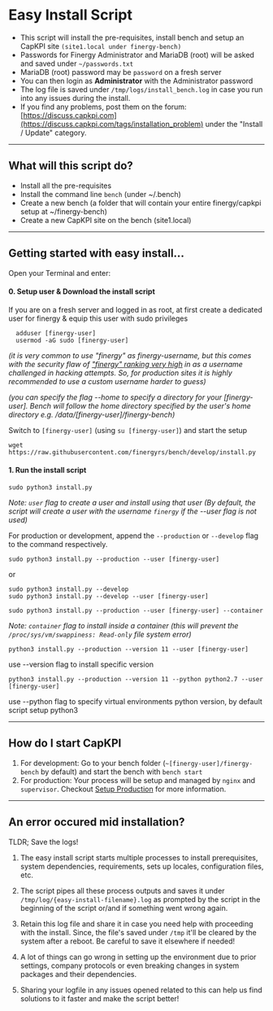 # Easy Install Script

- This script will install the pre-requisites, install bench and setup an CapKPI site `(site1.local under finergy-bench)`
- Passwords for Finergy Administrator and MariaDB (root) will be asked and saved under `~/passwords.txt`
- MariaDB (root) password may be `password` on a fresh server
- You can then login as **Administrator** with the Administrator password
- The log file is saved under `/tmp/logs/install_bench.log` in case you run into any issues during the install.
- If you find any problems, post them on the forum: [https://discuss.capkpi.com](https://discuss.capkpi.com/tags/installation_problem) under the "Install / Update" category.

---

## What will this script do?

- Install all the pre-requisites
- Install the command line `bench` (under ~/.bench)
- Create a new bench (a folder that will contain your entire finergy/capkpi setup at ~/finergy-bench)
- Create a new CapKPI site on the bench (site1.local)

---

## Getting started with easy install...

Open your Terminal and enter:

#### 0. Setup user & Download the install script

If you are on a fresh server and logged in as root, at first create a dedicated user for finergy
& equip this user with sudo privileges

```
  adduser [finergy-user]
  usermod -aG sudo [finergy-user]
```

*(it is very common to use "finergy" as finergy-username, but this comes with the security flaw of ["finergy" ranking very high](https://www.reddit.com/r/dataisbeautiful/comments/b3sirt/i_deployed_over_a_dozen_cyber_honeypots_all_over/?st=JTJ0SC0Q&sh=76e05240) in as a username challenged in hacking attempts. So, for production sites it is highly recommended to use a custom username harder to guess)*

*(you can specify the flag --home to specify a directory for your [finergy-user]. Bench will follow the home directory specified by the user's home directory e.g. /data/[finergy-user]/finergy-bench)*

Switch to `[finergy-user]` (using `su [finergy-user]`) and start the setup

	wget https://raw.githubusercontent.com/finergyrs/bench/develop/install.py


#### 1. Run the install script

	sudo python3 install.py

*Note: `user` flag to create a user and install using that user (By default, the script will create a user with the username `finergy` if the --user flag is not used)*

For production or development, append the `--production` or `--develop` flag to the command respectively.

	sudo python3 install.py --production --user [finergy-user]

or

	sudo python3 install.py --develop
	sudo python3 install.py --develop --user [finergy-user]

	sudo python3 install.py --production --user [finergy-user] --container

*Note: `container` flag to install inside a container (this will prevent the `/proc/sys/vm/swappiness: Read-only` file system error)*


	python3 install.py --production --version 11 --user [finergy-user]

use --version flag to install specific version

	python3 install.py --production --version 11 --python python2.7 --user [finergy-user]

use --python flag to specify virtual environments python version, by default script setup python3

---

## How do I start CapKPI

1. For development: Go to your bench folder (`~[finergy-user]/finergy-bench` by default) and start the bench with `bench start`
2. For production: Your process will be setup and managed by `nginx` and `supervisor`. Checkout [Setup Production](https://finergy-rs.fr/docs/user/en/bench/guides/setup-production.html) for more information.

---

## An error occured mid installation?

TLDR; Save the logs!

1. The easy install script starts multiple processes to install prerequisites, system dependencies, requirements, sets up locales, configuration files, etc.

2. The script pipes all these process outputs and saves it under `/tmp/log/{easy-install-filename}.log` as prompted by the script in the beginning of the script or/and if something went wrong again.

3. Retain this log file and share it in case you need help with proceeding with the install. Since, the file's saved under `/tmp` it'll be cleared by the system after a reboot. Be careful to save it elsewhere if needed!

3. A lot of things can go wrong in setting up the environment due to prior settings, company protocols or even breaking changes in system packages and their dependencies.

4. Sharing your logfile in any issues opened related to this can help us find solutions to it faster and make the script better!
